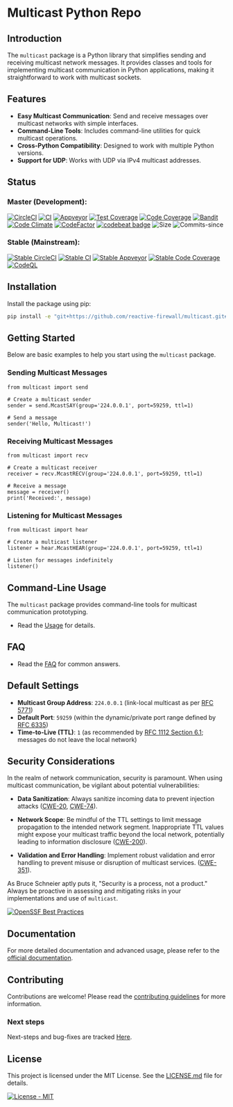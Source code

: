 # Multicast Python Repo

## Introduction

The `multicast` package is a Python library that simplifies sending and receiving multicast network messages. It provides classes and tools for implementing multicast communication in Python applications, making it straightforward to work with multicast sockets.

## Features

- **Easy Multicast Communication**: Send and receive messages over multicast networks with simple interfaces.
- **Command-Line Tools**: Includes command-line utilities for quick multicast operations.
- **Cross-Python Compatibility**: Designed to work with multiple Python versions.
- **Support for UDP**: Works with UDP via IPv4 multicast addresses.

## Status

### Master (Development):

[![CircleCI](https://circleci.com/gh/reactive-firewall/multicast/tree/master.svg?style=svg)](https://circleci.com/gh/reactive-firewall/multicast/tree/master)
[![CI](https://github.com/reactive-firewall/multicast/actions/workflows/Tests.yml/badge.svg?branch=master)](https://github.com/reactive-firewall/multicast/actions/workflows/Tests.yml)
[![Appveyor](https://ci.appveyor.com/api/projects/status/0h5vuexyty9lbl81/branch/master?svg=true)](https://ci.appveyor.com/project/reactive-firewall/multicast/branch/master)
[![Test Coverage](https://api.codeclimate.com/v1/badges/8a9422860b6a5b6477b5/test_coverage)](https://codeclimate.com/github/reactive-firewall/multicast/test_coverage)
[![Code Coverage](https://codecov.io/gh/reactive-firewall/multicast/branch/master/graph/badge.svg)](https://codecov.io/gh/reactive-firewall/multicast/branch/master/)
[![Bandit](https://github.com/reactive-firewall/multicast/actions/workflows/bandit.yml/badge.svg?branch=master)](https://github.com/reactive-firewall/multicast/actions/workflows/bandit.yml)
[![Code Climate](https://api.codeclimate.com/v1/badges/8a9422860b6a5b6477b5/maintainability)](https://codeclimate.com/github/reactive-firewall/multicast)
[![CodeFactor](https://www.codefactor.io/repository/github/reactive-firewall/multicast/badge)](https://www.codefactor.io/repository/github/reactive-firewall/multicast)
[![codebeat badge](https://codebeat.co/badges/721f752f-289d-457e-af90-487a85f16bf1)](https://codebeat.co/projects/github-com-reactive-firewall-multicast-master)
![Size](https://img.shields.io/github/languages/code-size/reactive-firewall/multicast.svg)
![Commits-since](https://img.shields.io/github/commits-since/reactive-firewall/multicast/stable.svg?maxAge=9000)

### Stable (Mainstream):

[![Stable CircleCI](https://circleci.com/gh/reactive-firewall/multicast/tree/stable.svg?style=svg)](https://circleci.com/gh/reactive-firewall/multicast/tree/stable)
[![Stable CI](https://github.com/reactive-firewall/multicast/actions/workflows/Tests.yml/badge.svg?branch=stable)](https://github.com/reactive-firewall/multicast/actions/workflows/Tests.yml)
[![Stable Appveyor](https://ci.appveyor.com/api/projects/status/0h5vuexyty9lbl81/branch/stable?svg=true)](https://ci.appveyor.com/project/reactive-firewall/multicast/branch/stable)
[![Stable Code Coverage](https://codecov.io/gh/reactive-firewall/multicast/branch/stable/graph/badge.svg)](https://codecov.io/gh/reactive-firewall/multicast/branch/stable/)
[![CodeQL](https://github.com/reactive-firewall/multicast/actions/workflows/codeql-analysis.yml/badge.svg?branch=stable)](https://github.com/reactive-firewall/multicast/actions/workflows/codeql-analysis.yml)

## Installation

Install the package using pip:

```bash
pip install -e "git+https://github.com/reactive-firewall/multicast.git#egg=multicast"
```

## Getting Started

Below are basic examples to help you start using the `multicast` package.

### Sending Multicast Messages

```python3
from multicast import send

# Create a multicast sender
sender = send.McastSAY(group='224.0.0.1', port=59259, ttl=1)

# Send a message
sender('Hello, Multicast!')
```

### Receiving Multicast Messages

```python3
from multicast import recv

# Create a multicast receiver
receiver = recv.McastRECV(group='224.0.0.1', port=59259, ttl=1)

# Receive a message
message = receiver()
print('Received:', message)
```

### Listening for Multicast Messages

```python3
from multicast import hear

# Create a multicast listener
listener = hear.McastHEAR(group='224.0.0.1', port=59259, ttl=1)

# Listen for messages indefinitely
listener()
```

## Command-Line Usage

The `multicast` package provides command-line tools for multicast communication prototyping.
* Read the [Usage](docs/USAGE.md) for details.

## FAQ

* Read the [FAQ](docs/FAQ.md) for common answers.

## Default Settings

- **Multicast Group Address**: `224.0.0.1` (link-local multicast as per [RFC 5771](https://tools.ietf.org/html/rfc5771))
- **Default Port**: `59259` (within the dynamic/private port range defined by [RFC 6335](https://tools.ietf.org/html/rfc6335))
- **Time-to-Live (TTL)**: `1` (as recommended by [RFC 1112 Section 6.1](https://tools.ietf.org/html/rfc1112#section-6.1); messages do not leave the local network)

## Security Considerations

In the realm of network communication, security is paramount. When using multicast communication, be vigilant about potential vulnerabilities:

- **Data Sanitization**: Always sanitize incoming data to prevent injection attacks ([CWE-20](https://cwe.mitre.org/data/definitions/20.html), [CWE-74](https://cwe.mitre.org/data/definitions/74.html)).

- **Network Scope**: Be mindful of the TTL settings to limit message propagation to the intended network segment. Inappropriate TTL values might expose your multicast traffic beyond the local network, potentially leading to information disclosure ([CWE-200](https://cwe.mitre.org/data/definitions/200.html)).

- **Validation and Error Handling**: Implement robust validation and error handling to prevent misuse or disruption of multicast services. ([CWE-351](https://cwe.mitre.org/data/definitions/351.html)).

As Bruce Schneier aptly puts it, "Security is a process, not a product." Always be proactive in assessing and mitigating risks in your implementations and use of `multicast`.

[![OpenSSF Best Practices](https://www.bestpractices.dev/projects/9458/badge)](https://www.bestpractices.dev/projects/9458)

## Documentation

For more detailed documentation and advanced usage, please refer to the [official documentation](docs/toc.md).

## Contributing

Contributions are welcome! Please read the [contributing guidelines](.github/CONTRIBUTING.md) for more information.

### Next steps

Next-steps and bug-fixes are tracked [Here](https://github.com/users/reactive-firewall/projects/1).

## License

This project is licensed under the MIT License. See the [LICENSE.md](LICENSE.md) file for details.

[![License - MIT](https://img.shields.io/github/license/reactive-firewall/multicast.svg?maxAge=3600)](https://github.com/reactive-firewall/multicast/blob/stable/LICENSE.md)

